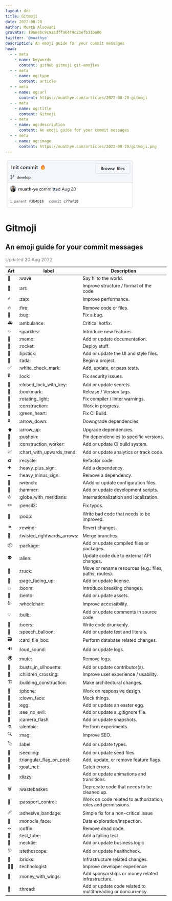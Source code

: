 ```yaml
---
layout: doc
title: Gitmoji
date: 2022-08-20
author: Muath Alsowadi
gravatar: 19684bc9c928dffa64f9c23efb31ba86
twitter: '@muathye'
description: An emoji guide for your commit messages
head:
  - - meta
    - name: keywords
      content: github gitmoji git-emojies
  - - meta
    - name: og:type
      content: article
  - - meta
    - name: og:url
      content: https://muathye.com/articles/2022-08-20-gitmoji
  - - meta
    - name: og:title
      content: Gitmoji
  - - meta
    - name: og:description
      content: An emoji guide for your commit messages
  - - meta
    - name: og:image
      content: https://muathye.com/articles/2022-08-20/gitmoji.png
---
```


![An image](/articles/2022-08-20/gitmoji.png)

# Gitmoji

## An emoji guide for your commit messages

<span style="color:gray">Updated 20 Aug 2022</span>

|Art|label|Description|
|-|-|-|
|👋|\:wave\:|Say hi to the world.|
|🎨|\:art\:|Improve structure / format of the code.|
|⚡️|\:zap\:|Improve performance.|
|🔥|\:fire\:|Remove code or files.|
|🐛|\:bug\:|Fix a bug.|
|🚑️|\:ambulance\:|Critical hotfix.|
|✨|\:sparkles\:|Introduce new features.|
|📝|\:memo\:|Add or update documentation.|
|🚀|\:rocket\:|Deploy stuff.|
|💄|\:lipstick\:|Add or update the UI and style files.|
|🎉|\:tada\:|Begin a project.|
|✅|\:white_check_mark\:|Add, update, or pass tests.|
|🔒️|\:lock\:|Fix security issues.|
|🔐|\:closed_lock_with_key\:|Add or update secrets.|
|🔖|\:bookmark\:|Release / Version tags.|
|🚨|\:rotating_light\:|Fix compiler / linter warnings.|
|🚧|\:construction\:|Work in progress.|
|💚|\:green_heart\:|Fix CI Build.|
|⬇️|\:arrow_down\:|Downgrade dependencies.|
|⬆️|\:arrow_up\:|Upgrade dependencies.|
|📌|\:pushpin\:|Pin dependencies to specific versions.|
|👷|\:construction_worker\:|Add or update CI build system.|
|📈|\:chart_with_upwards_trend\:|Add or update analytics or track code.|
|♻️|\:recycle\:|Refactor code.|
|➕|\:heavy_plus_sign\:|Add a dependency.|
|➖|\:heavy_minus_sign\:|Remove a dependency.|
|🔧|\:wrench\:|AAdd or update configuration files.|
|🔨|\:hammer\:|Add or update development scripts.|
|🌐|\:globe_with_meridians\:|Internationalization and localization.|
|✏️|\:pencil2\:|Fix typos.|
|💩|\:poop\:|Write bad code that needs to be improved.|
|⏪️|\:rewind\:|Revert changes.|
|🔀|\:twisted_rightwards_arrows\:|Merge branches.|
|📦️|\:package\:|Add or update compiled files or packages.|
|👽️|\:alien\:|Update code due to external API changes.|
|🚚|\:truck\:|Move or rename resources (e.g.: files, paths, routes).|
|📄|\:page_facing_up\:|Add or update license.|
|💥|\:boom\:|Introduce breaking changes.|
|🍱|\:bento\:|Add or update assets.|
|♿️|\:wheelchair\:|Improve accessibility.|
|💡|\:bulb\:|Add or update comments in source code.|
|🍻|\:beers\:|Write code drunkenly.|
|💬|\:speech_balloon\:|Add or update text and literals.|
|🗃️|\:card_file_box\:|Perform database related changes.|
|🔊|\:loud_sound\:|Add or update logs.|
|🔇|\:mute\:|Remove logs.|
|👥|\:busts_in_silhouette\:|Add or update contributor(s).|
|🚸|\:children_crossing\:|Improve user experience / usability.|
|🏗️|\:building_construction\:|Make architectural changes.|
|📱|\:iphone\:|Work on responsive design.|
|🤡|\:clown_face\:|Mock things.|
|🥚|\:egg\:|Add or update an easter egg.|
|🙈|\:see_no_evil\:|Add or update a .gitignore file.|
|📸|\:camera_flash\:|Add or update snapshots.|
|⚗️|\:alembic\:|Perform experiments.|
|🔍️|\:mag\:|Improve SEO.|
|🏷️|\:label\:|Add or update types.|
|🌱|\:seedling\:|Add or update seed files.|
|🚩|\:triangular_flag_on_post\:|Add, update, or remove feature flags.|
|🥅|\:goal_net\:|Catch errors.|
|💫|\:dizzy\:|Add or update animations and transitions.|
|🗑️|\:wastebasket\:|Deprecate code that needs to be cleaned up.|
|🛂|\:passport_control\:|Work on code related to authorization, roles and permissions.|
|🩹|\:adhesive_bandage\:|Simple fix for a non-critical issue|
|🧐|\:monocle_face\:|Data exploration/inspection.|
|⚰️|\:coffin\:|Remove dead code.|
|🧪|\:test_tube\:|Add a failing test.|
|👔|\:necktie\:|Add or update business logic|
|🩺|\:stethoscope\:|Add or update healthcheck.|
|🧱|\:bricks\:|Infrastructure related changes.|
|🧑‍💻|\:technologist\:|Improve developer experience|
|💸|\:money_with_wings\:|Add sponsorships or money related infrastructure.|
|🧵|\:thread\:|Add or update code related to multithreading or concurrency.|